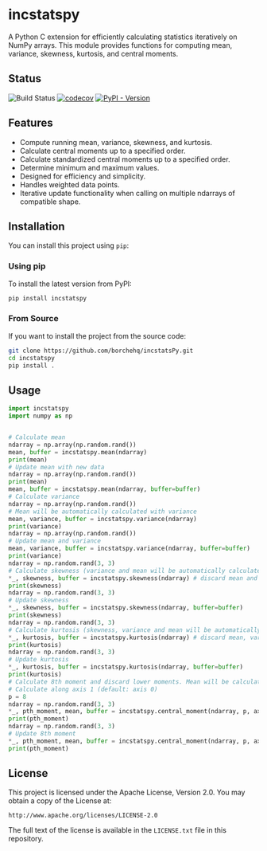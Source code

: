 # incstatspy

A Python C extension for efficiently calculating statistics iteratively on NumPy arrays. This module provides functions for computing mean, variance, skewness, kurtosis, and central moments.

## Status
![Build Status](https://github.com/borchehq/incstatsPy/actions/workflows/ci.yml/badge.svg)
[![codecov](https://codecov.io/gh/borchehq/incstatsPy/graph/badge.svg?token=ZSESQKJEKQ)](https://codecov.io/gh/borchehq/incstatsPy)
[![PyPI - Version](https://img.shields.io/pypi/v/incstatspy?label=PyPI&color=green&cacheSeconds=120)](https://pypi.org/project/incstatspy/)


## Features

- Compute running mean, variance, skewness, and kurtosis.
- Calculate central moments up to a specified order.
- Calculate standardized central moments up to a specified order.
- Determine minimum and maximum values.
- Designed for efficiency and simplicity.
- Handles weighted data points.
- Iterative update functionality when calling on multiple ndarrays of compatible shape.

## Installation

You can install this project using `pip`:

### Using pip

To install the latest version from PyPI:

```bash
pip install incstatspy
```

### From Source

If you want to install the project from the source code:

```bash
git clone https://github.com/borchehq/incstatsPy.git
cd incstatspy
pip install .
```

## Usage
```python
import incstatspy
import numpy as np


# Calculate mean
ndarray = np.array(np.random.rand())
mean, buffer = incstatspy.mean(ndarray)
print(mean)
# Update mean with new data
ndarray = np.array(np.random.rand())
print(mean)
mean, buffer = incstatspy.mean(ndarray, buffer=buffer)
# Calculate variance
ndarray = np.array(np.random.rand())
# Mean will be automatically calculated with variance
mean, variance, buffer = incstatspy.variance(ndarray)
print(variance)
ndarray = np.array(np.random.rand())
# Update mean and variance
mean, variance, buffer = incstatspy.variance(ndarray, buffer=buffer)
print(variance)
ndarray = np.random.rand(3, 3)
# Calculate skewness (variance and mean will be automatically calculated as well)
*_, skewness, buffer = incstatspy.skewness(ndarray) # discard mean and variance
print(skewness)
ndarray = np.random.rand(3, 3)
# Update skewness
*_, skewness, buffer = incstatspy.skewness(ndarray, buffer=buffer)
print(skewness)
ndarray = np.random.rand(3, 3)
# Calculate kurtosis (skewness, variance and mean will be automatically calculated as well)
*_, kurtosis, buffer = incstatspy.kurtosis(ndarray) # discard mean, variance and skewness
print(kurtosis)
ndarray = np.random.rand(3, 3)
# Update kurtosis
*_, kurtosis, buffer = incstatspy.kurtosis(ndarray, buffer=buffer)
print(kurtosis)
# Calculate 8th moment and discard lower moments. Mean will be calculated as well.
# Calculate along axis 1 (default: axis 0)
p = 8
ndarray = np.random.rand(3, 3)
*_, pth_moment, mean, buffer = incstatspy.central_moment(ndarray, p, axis=1)
print(pth_moment)
ndarray = np.random.rand(3, 3)
# Update 8th moment
*_, pth_moment, mean, buffer = incstatspy.central_moment(ndarray, p, axis=1, buffer=buffer)
print(pth_moment)
```

## License

This project is licensed under the Apache License, Version 2.0. You may obtain a copy of the License at:

    http://www.apache.org/licenses/LICENSE-2.0

The full text of the license is available in the `LICENSE.txt` file in this repository.